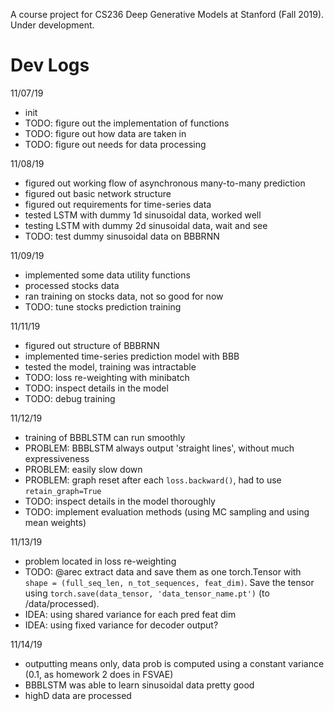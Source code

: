 A course project for CS236 Deep Generative Models at Stanford (Fall 2019). Under development.

# Dev Logs

11/07/19
- init
- TODO: figure out the implementation of functions
- TODO: figure out how data are taken in
- TODO: figure out needs for data processing

11/08/19
- figured out working flow of asynchronous many-to-many prediction
- figured out basic network structure
- figured out requirements for time-series data
- tested LSTM with dummy 1d sinusoidal data, worked well
- testing LSTM with dummy 2d sinusoidal data, wait and see
- TODO: test dummy sinusoidal data on BBBRNN

11/09/19
- implemented some data utility functions
- processed stocks data
- ran training on stocks data, not so good for now 
- TODO: tune stocks prediction training


11/11/19
- figured out structure of BBBRNN
- implemented time-series prediction model with BBB
- tested the model, training was intractable
- TODO: loss re-weighting with minibatch
- TODO: inspect details in the model
- TODO: debug training

11/12/19
- training of BBBLSTM can run smoothly
- PROBLEM: BBBLSTM always output 'straight lines', without much expressiveness
- PROBLEM: easily slow down
- PROBLEM: graph reset after each `loss.backward()`, had to use `retain_graph=True`
- TODO: inspect details in the model thoroughly
- TODO: implement evaluation methods (using MC sampling and using mean weights)

11/13/19
- problem located in loss re-weighting
- TODO: @arec extract data and save them as one torch.Tensor with `shape = (full_seq_len, n_tot_sequences, feat_dim)`. Save the tensor using `torch.save(data_tensor, 'data_tensor_name.pt')` (to /data/processed).
- IDEA: using shared variance for each pred feat dim
- IDEA: using fixed variance for decoder output?

11/14/19
- outputting means only, data prob is computed using a constant variance (0.1, as homework 2 does in FSVAE)
- BBBLSTM was able to learn sinusoidal data pretty good
- highD data are processed